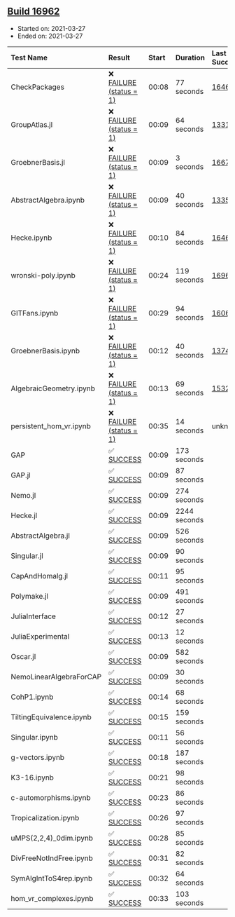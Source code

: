 ## [Build 16962](https://oscarci.mathematik.uni-kl.de/job/oscar/16962/)

* Started on: 2021-03-27
* Ended on: 2021-03-27

| Test Name    | Result | Start | Duration | Last Success | First Failure |
|:-------------|:-------|:------|:---------|:-------------|:--------------|
| CheckPackages | ❌ [FAILURE (status = 1)](https://oscarci.mathematik.uni-kl.de/job/oscar/16962/artifact/logs/build-16962/CheckPackages.log) | 00:08 | 77 seconds | [16463](https://oscarci.mathematik.uni-kl.de/job/oscar/16463/) | [16464](https://oscarci.mathematik.uni-kl.de/job/oscar/16464/) |
| GroupAtlas.jl | ❌ [FAILURE (status = 1)](https://oscarci.mathematik.uni-kl.de/job/oscar/16962/artifact/logs/build-16962/GroupAtlas.jl.log) | 00:09 | 64 seconds | [13311](https://oscarci.mathematik.uni-kl.de/job/oscar/13311/) | [13312](https://oscarci.mathematik.uni-kl.de/job/oscar/13312/) |
| GroebnerBasis.jl | ❌ [FAILURE (status = 1)](https://oscarci.mathematik.uni-kl.de/job/oscar/16962/artifact/logs/build-16962/GroebnerBasis.jl.log) | 00:09 | 3 seconds | [16676](https://oscarci.mathematik.uni-kl.de/job/oscar/16676/) | [16677](https://oscarci.mathematik.uni-kl.de/job/oscar/16677/) |
| AbstractAlgebra.ipynb | ❌ [FAILURE (status = 1)](https://oscarci.mathematik.uni-kl.de/job/oscar/16962/artifact/logs/build-16962/AbstractAlgebra.ipynb.log) | 00:09 | 40 seconds | [13355](https://oscarci.mathematik.uni-kl.de/job/oscar/13355/) | [13356](https://oscarci.mathematik.uni-kl.de/job/oscar/13356/) |
| Hecke.ipynb | ❌ [FAILURE (status = 1)](https://oscarci.mathematik.uni-kl.de/job/oscar/16962/artifact/logs/build-16962/Hecke.ipynb.log) | 00:10 | 84 seconds | [16463](https://oscarci.mathematik.uni-kl.de/job/oscar/16463/) | [16464](https://oscarci.mathematik.uni-kl.de/job/oscar/16464/) |
| wronski-poly.ipynb | ❌ [FAILURE (status = 1)](https://oscarci.mathematik.uni-kl.de/job/oscar/16962/artifact/logs/build-16962/wronski-poly.ipynb.log) | 00:24 | 119 seconds | [16961](https://oscarci.mathematik.uni-kl.de/job/oscar/16961/) | [16962](https://oscarci.mathematik.uni-kl.de/job/oscar/16962/) |
| GITFans.ipynb | ❌ [FAILURE (status = 1)](https://oscarci.mathematik.uni-kl.de/job/oscar/16962/artifact/logs/build-16962/GITFans.ipynb.log) | 00:29 | 94 seconds | [16068](https://oscarci.mathematik.uni-kl.de/job/oscar/16068/) | [16069](https://oscarci.mathematik.uni-kl.de/job/oscar/16069/) |
| GroebnerBasis.ipynb | ❌ [FAILURE (status = 1)](https://oscarci.mathematik.uni-kl.de/job/oscar/16962/artifact/logs/build-16962/GroebnerBasis.ipynb.log) | 00:12 | 40 seconds | [13748](https://oscarci.mathematik.uni-kl.de/job/oscar/13748/) | [13749](https://oscarci.mathematik.uni-kl.de/job/oscar/13749/) |
| AlgebraicGeometry.ipynb | ❌ [FAILURE (status = 1)](https://oscarci.mathematik.uni-kl.de/job/oscar/16962/artifact/logs/build-16962/AlgebraicGeometry.ipynb.log) | 00:13 | 69 seconds | [15322](https://oscarci.mathematik.uni-kl.de/job/oscar/15322/) | [15323](https://oscarci.mathematik.uni-kl.de/job/oscar/15323/) |
| persistent_hom_vr.ipynb | ❌ [FAILURE (status = 1)](https://oscarci.mathematik.uni-kl.de/job/oscar/16962/artifact/logs/build-16962/persistent_hom_vr.ipynb.log) | 00:35 | 14 seconds | unknown | unknown |
| GAP | ✅ [SUCCESS](https://oscarci.mathematik.uni-kl.de/job/oscar/16962/artifact/logs/build-16962/GAP.log) | 00:09 | 173 seconds |  |  |
| GAP.jl | ✅ [SUCCESS](https://oscarci.mathematik.uni-kl.de/job/oscar/16962/artifact/logs/build-16962/GAP.jl.log) | 00:09 | 87 seconds |  |  |
| Nemo.jl | ✅ [SUCCESS](https://oscarci.mathematik.uni-kl.de/job/oscar/16962/artifact/logs/build-16962/Nemo.jl.log) | 00:09 | 274 seconds |  |  |
| Hecke.jl | ✅ [SUCCESS](https://oscarci.mathematik.uni-kl.de/job/oscar/16962/artifact/logs/build-16962/Hecke.jl.log) | 00:09 | 2244 seconds |  |  |
| AbstractAlgebra.jl | ✅ [SUCCESS](https://oscarci.mathematik.uni-kl.de/job/oscar/16962/artifact/logs/build-16962/AbstractAlgebra.jl.log) | 00:09 | 526 seconds |  |  |
| Singular.jl | ✅ [SUCCESS](https://oscarci.mathematik.uni-kl.de/job/oscar/16962/artifact/logs/build-16962/Singular.jl.log) | 00:09 | 90 seconds |  |  |
| CapAndHomalg.jl | ✅ [SUCCESS](https://oscarci.mathematik.uni-kl.de/job/oscar/16962/artifact/logs/build-16962/CapAndHomalg.jl.log) | 00:11 | 95 seconds |  |  |
| Polymake.jl | ✅ [SUCCESS](https://oscarci.mathematik.uni-kl.de/job/oscar/16962/artifact/logs/build-16962/Polymake.jl.log) | 00:09 | 491 seconds |  |  |
| JuliaInterface | ✅ [SUCCESS](https://oscarci.mathematik.uni-kl.de/job/oscar/16962/artifact/logs/build-16962/JuliaInterface.log) | 00:12 | 27 seconds |  |  |
| JuliaExperimental | ✅ [SUCCESS](https://oscarci.mathematik.uni-kl.de/job/oscar/16962/artifact/logs/build-16962/JuliaExperimental.log) | 00:13 | 12 seconds |  |  |
| Oscar.jl | ✅ [SUCCESS](https://oscarci.mathematik.uni-kl.de/job/oscar/16962/artifact/logs/build-16962/Oscar.jl.log) | 00:09 | 582 seconds |  |  |
| NemoLinearAlgebraForCAP | ✅ [SUCCESS](https://oscarci.mathematik.uni-kl.de/job/oscar/16962/artifact/logs/build-16962/NemoLinearAlgebraForCAP.log) | 00:09 | 30 seconds |  |  |
| CohP1.ipynb | ✅ [SUCCESS](https://oscarci.mathematik.uni-kl.de/job/oscar/16962/artifact/logs/build-16962/CohP1.ipynb.log) | 00:14 | 68 seconds |  |  |
| TiltingEquivalence.ipynb | ✅ [SUCCESS](https://oscarci.mathematik.uni-kl.de/job/oscar/16962/artifact/logs/build-16962/TiltingEquivalence.ipynb.log) | 00:15 | 159 seconds |  |  |
| Singular.ipynb | ✅ [SUCCESS](https://oscarci.mathematik.uni-kl.de/job/oscar/16962/artifact/logs/build-16962/Singular.ipynb.log) | 00:11 | 56 seconds |  |  |
| g-vectors.ipynb | ✅ [SUCCESS](https://oscarci.mathematik.uni-kl.de/job/oscar/16962/artifact/logs/build-16962/g-vectors.ipynb.log) | 00:18 | 187 seconds |  |  |
| K3-16.ipynb | ✅ [SUCCESS](https://oscarci.mathematik.uni-kl.de/job/oscar/16962/artifact/logs/build-16962/K3-16.ipynb.log) | 00:21 | 98 seconds |  |  |
| c-automorphisms.ipynb | ✅ [SUCCESS](https://oscarci.mathematik.uni-kl.de/job/oscar/16962/artifact/logs/build-16962/c-automorphisms.ipynb.log) | 00:23 | 86 seconds |  |  |
| Tropicalization.ipynb | ✅ [SUCCESS](https://oscarci.mathematik.uni-kl.de/job/oscar/16962/artifact/logs/build-16962/Tropicalization.ipynb.log) | 00:26 | 97 seconds |  |  |
| uMPS(2,2,4)_0dim.ipynb | ✅ [SUCCESS](https://oscarci.mathematik.uni-kl.de/job/oscar/16962/artifact/logs/build-16962/uMPS-2-2-4-_0dim.ipynb.log) | 00:28 | 85 seconds |  |  |
| DivFreeNotIndFree.ipynb | ✅ [SUCCESS](https://oscarci.mathematik.uni-kl.de/job/oscar/16962/artifact/logs/build-16962/DivFreeNotIndFree.ipynb.log) | 00:31 | 82 seconds |  |  |
| SymAlgIntToS4rep.ipynb | ✅ [SUCCESS](https://oscarci.mathematik.uni-kl.de/job/oscar/16962/artifact/logs/build-16962/SymAlgIntToS4rep.ipynb.log) | 00:32 | 64 seconds |  |  |
| hom_vr_complexes.ipynb | ✅ [SUCCESS](https://oscarci.mathematik.uni-kl.de/job/oscar/16962/artifact/logs/build-16962/hom_vr_complexes.ipynb.log) | 00:33 | 103 seconds |  |  |

